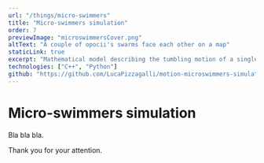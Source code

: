 ```yaml
---
url: "/things/micro-swimmers"
title: "Micro-swimmers simulation"
order: 7
previewImage: "microswimmersCover.png"
altText: "A couple of opocii's swarms face each other on a map"
staticLink: true
excerpt: "Mathematical model describing the tumbling motion of a single cell organism in open and confined environment and its numerical implementation."
technologies: ["C++", "Python"]
github: "https://github.com/LucaPizzagalli/motion-microswimmers-simulation"
---
```

# Micro-swimmers simulation

Bla bla bla.

Thank you for your attention.

